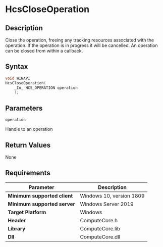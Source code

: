 # HcsCloseOperation

## Description

Close the operation, freeing any tracking resources associated with the operation. If the operation is in progress it will be cancelled.  An operation can be closed from within a callback.

## Syntax

```cpp
void WINAPI
HcsCloseOperation(
    _In_ HCS_OPERATION operation
    );

```

## Parameters

`operation`

Handle to an operation

## Return Values

None

## Requirements

|Parameter     |Description|
|---|---|
| **Minimum supported client** | Windows 10, version 1809 |
| **Minimum supported server** | Windows Server 2019 |
| **Target Platform** | Windows |
| **Header** | ComputeCore.h |
| **Library** | ComputeCore.lib |
| **Dll** | ComputeCore.dll |
